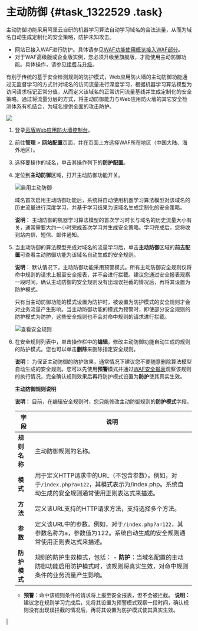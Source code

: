 # 主动防御 {#task_1322529 .task}

主动防御功能采用阿里云自研的机器学习算法自动学习域名的合法流量，从而为域名自动生成定制化的安全策略，防护未知攻击。

-   网站已接入WAF进行防护。具体请参见[WAF功能使用概览接入WAF部分](cn.zh-CN/用户指南/WAF功能使用概览.md#implement)。
-   对于WAF高级版或企业版实例，您必须升级至旗舰版，才能使用主动防御功能。具体操作，请参见[续费与升级](../../../../cn.zh-CN/产品定价/续费与升级.md#)。

有别于传统的基于安全检测规则的防护模式，Web应用防火墙的主动防御功能通过无监督学习的方式针对域名的访问流量进行深度学习，根据机器学习算法模型为访问请求标记正常分值，从而定义该域名的正常访问流量基线并生成定制化的安全策略。通过将流量分层的方式，将主动防御能力与Web应用防火墙的其它安全检测体系有机结合，为域名提供全面的攻击防护。

![](http://static-aliyun-doc.oss-cn-hangzhou.aliyuncs.com/assets/img/1054103/156647099453450_zh-CN.png)

1.  登录[云盾Web应用防火墙控制台](https://yundun.console.aliyun.com/?p=waf)。
2.  前往**管理** \> **网站配置**页面，并在页面上方选择WAF所在地区（中国大陆、海外地区）。
3.  选择要操作的域名，单击其操作列下的**防护配置**。
4.  定位到**主动防御**区域，打开主动防御功能开关。 

    ![启用主动防御](http://static-aliyun-doc.oss-cn-hangzhou.aliyuncs.com/assets/img/1054103/156647099452987_zh-CN.png)

    域名首次启用主动防御功能后，系统将自动使用机器学习算法模型对该域名的历史流量进行深度学习，并基于学习结果为该域名生成定制化的安全策略。

    **说明：** 主动防御的机器学习算法模型的首次学习时长与域名的历史流量大小有关，通常需要大约一小时完成首次学习并生成安全策略。学习完成后，您将收到站内信、短信、邮件通知。

5.  当主动防御的算法模型完成对域名的流量学习后，单击**主动防御**区域的**前去配置**可查看主动防御功能为该域名自动生成的安全规则。 

    **说明：** 默认情况下，主动防御功能采用预警模式。所有主动防御安全规则仅将命中规则的请求上报至安全报表，并不会进行拦截。建议您通过安全报表观察一段时间，确认主动防御的安全规则没有出现误拦截的情况后，再将其设置为防护模式。

    只有当主动防御功能的模式设置为防护时，被设置为防护模式的安全规则才会对业务流量产生影响。当主动防御功能的模式为预警时，即使部分安全规则的防护模式为防护，这些安全规则也不会对命中规则的请求进行拦截。

    ![查看安全规则](http://static-aliyun-doc.oss-cn-hangzhou.aliyuncs.com/assets/img/1054103/156647099453048_zh-CN.png)

6.  在安全规则列表中，单击操作栏中的**编辑**，修改主动防御功能自动生成的规则的防护模式。您也可以单击**删除**来删除指定安全规则。 

    **说明：** 为保证主动防御的防护效果，通常情况下建议您不要随意删除算法模型自动生成的安全规则。您可以先使用**预警**模式并通过[WAF安全报表](cn.zh-CN/用户指南/防护统计/安全报表.md#)观察该规则的执行情况，完全确认规则效果后再将防护模式设置为**防护**使其真实生效。

     **主动防御规则说明** 

    **说明：** 目前，在编辑安全规则时，您只能修改主动防御规则的**防护模式**字段。

    |字段|说明|
    |--|--|
    |**规则名称**|主动防御规则的名称。|
    |**模式**|用于定义HTTP请求中的URL（不包含参数）。例如，对于`/index.php?a=122`，其模式表示为/index.php。系统自动生成的安全规则通常使用正则表达式来描述。|
    |**方法**|定义该URL支持的HTTP请求方法，支持选择多个方法。|
    |**参数**|定义该URL中的参数。例如，对于`/index.php?a=122`，其参数名称为a，参数值为122。系统自动生成的安全规则通常使用正则表达式来描述。|
    |**防护模式**|规则的防护生效模式，包括：     -   **防护**：当域名配置的主动防御功能启用防护模式时，该规则将真实生效，对命中规则条件的业务流量产生影响。
    -   **预警**：命中该规则条件的请求将上报至安全报表，但不会被拦截。
 **说明：** 建议您在规则学习完成后，先将其设置为预警模式观察一段时间，确认规则没有出现误拦截的情况后，再将其设置为防护模式使其真实生效。

 |



